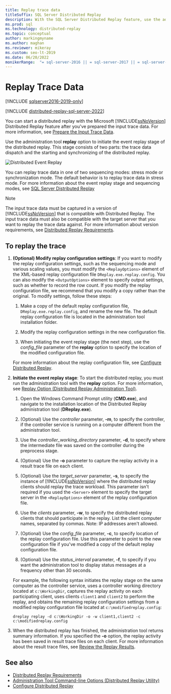 ```yaml
---
title: Replay trace data
titleSuffix: SQL Server Distributed Replay
description: With the SQL Server Distributed Replay feature, use the administration tool replay option to initiate the event replay stage of the distributed replay.
ms.prod: sql
ms.technology: distributed-replay
ms.topic: conceptual
author: markingmyname
ms.author: maghan
ms.reviewer: mikeray
ms.custom: seo-lt-2019
ms.date: 06/20/2022
monikerRange:  "= sql-server-2016 || = sql-server-2017 || = sql-server-ver15 || = sql-server-linux-2017 || = sql-server-linux-ver15"
---
```


# Replay Trace Data

[!INCLUDE [sqlserver2016-2019-only](../../includes/applies-to-version/sqlserver2016-2019-only.md)]

[!INCLUDE [distributed-replay-sql-server-2022](../../includes/distributed-replay-sql-server-2022.md)]

You can start a distributed replay with the Microsoft [!INCLUDE[ssNoVersion](../../includes/ssnoversion-md.md)] Distributed Replay feature after you've prepared the input trace data. For more information, see [Prepare the Input Trace Data](../../tools/distributed-replay/prepare-the-input-trace-data.md).

Use the administration tool **replay** option to initiate the event replay stage of the distributed replay. This stage consists of two parts: the trace data dispatch and the starting and synchronizing of the distributed replay.

![Distributed Event Replay](../../tools/distributed-replay/media/eventreplay.gif "Distributed Event Replay")

You can replay trace data in one of two sequencing modes: stress mode or synchronization mode. The default behavior is to replay trace data in stress mode. For more information about the event replay stage and sequencing modes, see [SQL Server Distributed Replay](../../tools/distributed-replay/sql-server-distributed-replay.md)

> [!NOTE]  
> The input trace data must be captured in a version of [!INCLUDE[ssNoVersion](../../includes/ssnoversion-md.md)] that is compatible with Distributed Replay. The input trace data must also be compatible with the target server that you want to replay the trace data against. For more information about version requirements, see [Distributed Replay Requirements](../../tools/distributed-replay/distributed-replay-requirements.md).

## To replay the trace

1. **(Optional) Modify replay configuration settings**: If you want to modify the replay configuration settings, such as the sequencing mode and various scaling values, you must modify the `<ReplayOptions>` element of the XML-based replay configuration file `DReplay.exe.replay.config`. You can also modify the `<OutputOptions>` element to specify output settings, such as whether to record the row count. If you modify the replay configuration file, we recommend that you modify a copy rather than the original. To modify settings, follow these steps:

    1. Make a copy of the default replay configuration file, `DReplay.exe.replay.config`, and rename the new file. The default replay configuration file is located in the administration tool installation folder.

    2. Modify the replay configuration settings in the new configuration file.

    3. When initiating the event replay stage (the next step), use the *config_file* parameter of the **replay** option to specify the location of the modified configuration file.

     For more information about the replay configuration file, see [Configure Distributed Replay](../../tools/distributed-replay/configure-distributed-replay.md).

2. **Initiate the event replay stage**: To start the distributed replay, you must run the administration tool with the **replay** option. For more information, see [Replay Option &#40;Distributed Replay Administration Tool&#41;](../../tools/distributed-replay/replay-option-distributed-replay-administration-tool.md).

    1. Open the Windows Command Prompt utility (**CMD.exe**), and navigate to the installation location of the Distributed Replay administration tool (**DReplay.exe**).

    2. (Optional) Use the *controller* parameter, **-m**, to specify the controller, if the controller service is running on a computer different from the administration tool.

    3. Use the *controller_working_directory* parameter, **-d**, to specify where the intermediate file was saved on the controller during the preprocess stage.

    4. (Optional) Use the **-o** parameter to capture the replay activity in a result trace file on each client.

    5. (Optional) Use the *target_server* parameter, **-s**, to specify the instance of [!INCLUDE[ssNoVersion](../../includes/ssnoversion-md.md)] where the distributed replay clients should replay the trace workload. This parameter isn't required if you used the `<Server>` element to specify the target server in the `<ReplayOptions>` element of the replay configuration file.

    6. Use the *clients* parameter, **-w**, to specify the distributed replay clients that should participate in the replay. List the client computer names, separated by commas. Note: IP addresses aren't allowed.

    7. (Optional) Use the *config_file* parameter, **-c**, to specify location of the replay configuration file. Use this parameter to point to the new configuration file if you've modified a copy of the default replay configuration file.

    8. (Optional) Use the *status_interval* parameter, **-f**, to specify if you want the administration tool to display status messages at a frequency other than 30 seconds.

     For example, the following syntax initiates the replay stage on the same computer as the controller service, uses a controller working directory located at `c:\WorkingDir`, captures the replay activity on each participating client, uses clients `client1` and `client2` to perform the replay, and obtains the remaining replay configuration settings from a modified replay configuration file located at `c:\modifiedreplay.config`:

     `dreplay replay -d c:\WorkingDir -o -w client1,client2 -c c:\modifiedreplay.config`

3. When the distributed replay has finished, the administration tool returns summary information. If you specified the **-o** option, the replay activity has been saved in result trace files on each client. For more information about the result trace files, see [Review the Replay Results](../../tools/distributed-replay/review-the-replay-results.md).

## See also

- [Distributed Replay Requirements](../../tools/distributed-replay/distributed-replay-requirements.md)
- [Administration Tool Command-line Options &#40;Distributed Replay Utility&#41;](../../tools/distributed-replay/administration-tool-command-line-options-distributed-replay-utility.md)
- [Configure Distributed Replay](../../tools/distributed-replay/configure-distributed-replay.md)

